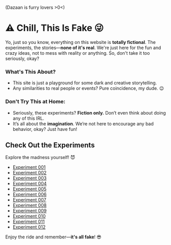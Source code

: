 (Dazaan is furry lovers >0<)
# ⚠️ Chill, This Is Fake 😜

Yo, just so you know, everything on this website is **totally fictional**. The experiments, the stories—**none of it's real**. We're just here for the fun and crazy ideas, not to mess with reality or anything. So, don't take it too seriously, okay?

### What's This About?
- This site is just a playground for some dark and creative storytelling.
- Any similarities to real people or events? Pure coincidence, my dude. 😉

### Don't Try This at Home:
- Seriously, these experiments? **Fiction only.** Don’t even think about doing any of this IRL.
- It’s all about the **imagination**. We’re not here to encourage any bad behavior, okay? Just have fun!

## Check Out the Experiments
Explore the madness yourself! 😈

- [Experiment 001](http://forbidden.hanzku.xyz/experiment/001)
- [Experiment 002](http://forbidden.hanzku.xyz/experiment/002)
- [Experiment 003](http://forbidden.hanzku.xyz/experiment/003)
- [Experiment 004](http://forbidden.hanzku.xyz/experiment/004)
- [Experiment 005](http://forbidden.hanzku.xyz/experiment/005)
- [Experiment 006](http://forbidden.hanzku.xyz/experiment/006)
- [Experiment 007](http://forbidden.hanzku.xyz/experiment/007)
- [Experiment 008](http://forbidden.hanzku.xyz/experiment/008)
- [Experiment 009](http://forbidden.hanzku.xyz/experiment/009)
- [Experiment 010](http://forbidden.hanzku.xyz/experiment/010)
- [Experiment 011](http://forbidden.hanzku.xyz/experiment/011)
- [Experiment 012](http://forbidden.hanzku.xyz/experiment/012)

Enjoy the ride and remember—**it's all fake**! 😎
